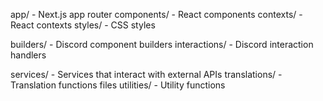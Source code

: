 app/ - Next.js app router
components/ - React components
contexts/ - React contexts
styles/ - CSS styles

builders/ - Discord component builders
interactions/ - Discord interaction handlers

services/ - Services that interact with external APIs
translations/ - Translation functions files
utilities/ - Utility functions
